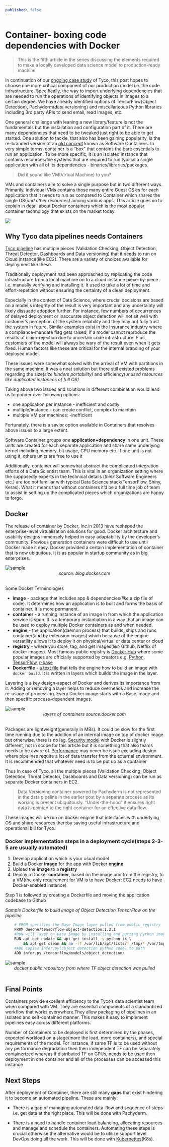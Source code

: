 ```yaml
---
published: false
---
```

# Container- boxing code dependencies with Docker

> This is the fifth article in the series discussing the elements required to make a locally developed data science model to production-ready machine


In continuation of our [ongoing case study](https://github.com/anuragsoni9/ProductionScale/blob/master/03-%20Models.md) of Tyco, this post hopes to choose one more critical component of our production model i.e.  the code infrastructure. Specifically, the way to import underlying dependencies that are needed to run the operations of identifying objects in images to a certain degree. We have already identified options of TensorFlow(Object Detection), Pachyderm(data versioning) and miscellaneous Python libraries including 3rd party APIs to send email, read images, etc. 

One general challenge with leaning a new library/feature is not the fundamentals but the installation and configuration part of it. There are many dependencies that need to be tweaked just right to be able to get started. 
One solution to tackle, that also has been gaining popularity, is the re-branded version of an [old concept](https://blog.aquasec.com/a-brief-history-of-containers-from-1970s-chroot-to-docker-2016) known as Software Containers. In very simple terms, container is a “box” that contains the bare essentials to run an application. To be more specific, it is an isolated instance that contains resources/file systems that are required to run typical a single application with all of its dependencies - binaries/libraries/packages.


> Did it sound like VM(Virtual Machine) to you? 

VMs and containers aim to solve a single purpose but in two different ways. 
Primarily, individual VMs contains those many entire Guest OS’es for each application that it needs to run as compared to Container which shares the single OS(*and other resources)* among various apps. This article goes on to explain in detail about Docker containers which is the [most popular](http://www.businesscloudnews.com/2016/02/11/exponential-docker-usage-shows-container-popularity/) container technology that exists on the market today.

![](https://d2mxuefqeaa7sj.cloudfront.net/s_C2726DC62A6AD62AF2784CD3ADE7F1F631094866C87D116D0EB8B068E6FC3E27_1511937217929_image.png)

## Why Tyco data pipelines needs Containers

[Tyco pipeline](https://github.com/anuragsoni9/ProductionScale/blob/master/04-pipeline.md) has multiple pieces (Validation Checking, Object Detection, Threat Detector, Dashboards and  Data versioning) that it needs to run on Cloud instance(like EC2). There are a variety of choices available for deployment like these.

Traditionally deployment had been approached by replicating the code infrastructure from a local machine on to a cloud instance piece-by-piece i.e. manually  verifying and installing it. It used to take a lot of time and effort-repetition without ensuring the certainty of a clean deployment.

Especially in the context of Data Science, where crucial decisions are based on a model,s integrity of the result is very important and any uncertainty will likely dissuade adoption further. For instance, few numbers of occurrences of delayed deployment or inaccurate object detection will not sit well with customer’s perception of the system reliability and they may not fully trust the system in future.  Similar examples exist in the Insurance industry where a compliance-mandate flag gets raised, if a model cannot reproduce the results of claim-rejection due to uncertain code infrastructure. Plus, customers of the model will always be wary of the result even when it gets fixed. Human factors like these are critical for the internal branding of your deployed model. 

These issues were somewhat solved with the arrival of VM with partitions in the same machine. It was a neat solution but there still existed problems regarding the size(*size hinders portability)* and efficiency(*unused resources like duplicated instances of full OS)*

Taking above two issues and solutions in different combination would lead us to ponder over following options: 

- one application per instance  - inefficient and costly
- multiple/instance - can create conflict, complex to maintain
- multiple VM per machines: -inefficient

Fortunately, there is a savior option available in Containers that resolves above issues to a large extent.

Software Container groups *one* **application+dependency** in one unit. These units are created for each separate application and share same underlying kernel including memory, bit usage, CPU memory etc. If one unit is not using it, others units  are free to use it

Additionally, container will somewhat abstract the complicated integration efforts of a Data Scientist team. This is vital in an organization setting where the supposedly experts in the technical details (*think* Software Engineers etc.) are too not familiar with typical Data Science stack(TensorFlow, Shiny, Keras). What it means that without containers it’d be a full time job of team to assist in setting up the complicated pieces which organizations are happy to forgo.

## Docker

The release of  container  by Docker, Inc.in 2013 have reshaped the enterprise-level virtualization solutions for good. Docker architecture and usability designs immensely helped in easy adaptability by the developer’s community. Previous generation containers were difficult to use until Docker made it easy. Docker provided a certain implementation of container that is now ubiquitous. It is as popular in startup community as in big enterprises.

<div class="image">
<img src="http://img.scoop.it/EBV5W75WRVK1jeAI68bS5bnTzqrqzN7Y9aBZTaXoQ8Q=" alt="sample">
  <div  align="center"><i>source: blog.docker.com</i></div>
</div>
<br>

Some Docker Terminologies

- **image** - package that includes app & dependencies(*like* a zip file of code). It determines how an application is to built and forms the basis of container. It is more permanent.
- **container** - a running instance of an image in from which the application service is spun.  It is a temporary instantiation in a way that an image can be used to deploy multiple Docker containers as and when needed.
- **engine** - the application(daemon process) that builds, ships and runs container(and by extension images) which because of the engine versatility allows it to deploy it on physical/virtual or data center or cloud
- **registry** - where you store, tag, and get images(*like* Github, Netflix of docker images). Most famous public registry is [Docker Hub](https://hub.docker.com/) where some popular images are officially supported by creators e.g. [Python](https://hub.docker.com/_/python/), [TensorFlow](https://hub.docker.com/r/tensorflow/tensorflow/), [r-base](https://hub.docker.com/_/r-base/)
- **Dockerfile** - [a text file](https://docs.docker.com/engine/reference/builder/) that tells the engine how to build an image with `docker build`. It is written in layers which builds the image in the layer.

Layering is a key design-aspect of Docker and derives its importance from it. Adding or removing a layer helps to reduce overheads and increase the re-usage of processing. Every Docker image starts with a Base Image and then specific process-dependent images.


<div class="image">
<img src="http://blog-assets.risingstack.com/2015/05/docker-layers.png" alt="sample">
  <div  align="center"><i>layers of containers source:docker.com</i></div>
</div>
<br>


Packages are lightweight(generally in MBs). It could be slow for the first time running due to the addition of an internal image on top of docker image but otherwise, there is no lag. [Security model](https://docs.docker.com/engine/security/security/) with Docker is slightly different, not in scope for this article but it is something that also teams needs to be aware of. [Performance](https://containerjournal.com/2016/11/21/docker-not-faster-vms-just-efficient/) may never be issue excluding design where pipelines require a lot of data transfer from the external environment. It is recommended that whatever need is to be put up as a container

Thus In case of Tyco, all the multiple pieces (Validation Checking, Object Detection, Threat Detector, Dashboards and  Data versioning) can be run as separate Docker containers in EC2. 


> Data Versioning container powered by Pachyderm is not represented in the data pipeline in the earlier post by a separate process as its working is present ubiquitously. “Under-the-hood” it ensures right data is pointed to the right container for an effective data flow.

These images will be run on docker engine that interfaces with underlying OS and share resources thereby saving useful infrastructure and operational bill for Tyco.

### Docker implementation steps in a deployment cycle(steps 2-3-5 are usually automated)

1. Develop application which is your usual model
2. Build a Docker **image** for the app with Docker **engine**
3. Upload the **image** to a **registry**
4. Deploy a Docker **container**, based on the image and from the registry, to a VM(the only requirement for VM is to have Docker; EC2 needs to have Docker-enabled instance)

Step 1 is followed by creating a Dockerfile and moving the application codebase to Github

*Sample Dockerfile to build image of Object Detection TensorFlow on the pipeline*
```sh
    # FROM specifies the Base Image layer pulled from public registry
    FROM deeone/tensorflow-object-detection:1.2.1
    #RUN will layer on Base Image by installing and putting python image
    RUN apt-get update && apt-get install -y python-tk \
        && apt-get clean && rm -rf /var/lib/apt/lists/* /tmp/* /var/tmp/*
    #ADD copies infer.py(object detection python code) to path
    ADD infer.py /tensorflow/models/object_detection/ 
```

<div class="image">
<img src="https://d2mxuefqeaa7sj.cloudfront.net/s_C2726DC62A6AD62AF2784CD3ADE7F1F631094866C87D116D0EB8B068E6FC3E27_1511955683586_image.png" alt="sample">
  <div  align="center"><i>docker public repository from where TF object detection was pulled</i></div>
</div>
<br>


## Final Points

Containers provide excellent efficiency to the Tyco’s data scientist team when compared with VM. They are essential components of a standardized workflow that works everywhere.They allow packaging of pipelines in an isolated and self-contained manner. This makes it easy to implement pipelines easy across different platforms. 

Number of Containers to be deployed is first determined by the phases, expected workload on a stage(more the load, more containers), and special requirements of  the model. For instance, if same TF is to be used without any performance degradation then then independent TF can be separately containerized whereas  if distributed TF on GPUs, needs to be used  then deployment in one container and all of the processes can be accessed this instance


## Next Steps

After deployment of Container, there are still many **gaps** that exist hindering it to become an automated pipeline. These are mainly:


- There is a gap of managing automated data-flow and sequence of steps i.e. get data at the right place. This will be done with Pachyderm. 


-  There is a need to handle container load balancing, allocating resources and manage and schedule the containers. Automating these steps is crucial otherwise the alternative would be to utilize support level DevOps doing all the work. This will be done with [Kubernettes](https://kubernetes.io/docs/concepts/overview/what-is-kubernetes/#why-do-i-need-kubernetes-and-what-can-it-do)(K8s).


